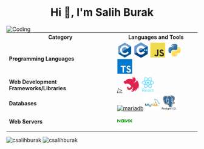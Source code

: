 <h1 align="center">Hi 👋, I'm Salih Burak</h1> <img align="right" alt="Coding" width="1000" align="center" src="https://media.tenor.com/qJ5evVs-_uUAAAAC/coding.gif"> <table> <tr> <th>Category </th> <th>Languages and Tools</th> </tr> <tr> <td><b>Programming Languages</b></td> <td> <a href="https://www.cprogramming.com/" target="_blank" rel="noreferrer"><img src="https://raw.githubusercontent.com/devicons/devicon/master/icons/c/c-original.svg" alt="c" width="40" height="40" /></a> <a href="https://www.w3schools.com/cpp/" target="_blank" rel="noreferrer"><img src="https://raw.githubusercontent.com/devicons/devicon/master/icons/cplusplus/cplusplus-original.svg" alt="cplusplus" width="40" height="40" /></a> <a href="https://developer.mozilla.org/en-US/docs/Web/JavaScript" target="_blank" rel="noreferrer"><img src="https://raw.githubusercontent.com/devicons/devicon/master/icons/javascript/javascript-original.svg" alt="javascript" width="40" height="40" /></a> <a href="https://www.python.org" target="_blank" rel="noreferrer"><img src="https://raw.githubusercontent.com/devicons/devicon/master/icons/python/python-original.svg" alt="python" width="40" height="40" /></a> <a href="https://www.typescriptlang.org/" target="_blank" rel="noreferrer"><img src="https://raw.githubusercontent.com/devicons/devicon/master/icons/typescript/typescript-original.svg" alt="typescript" width="40" height="40" /></a> </td> </tr> <tr> <td><b>Web Development Frameworks/Libraries</b></td> <td> <a href="https://nodejs.org" target="_blank" rel="noreferrer"> <imgsrc="https://raw.githubusercontent.com/devicons/devicon/master/icons/nginx/nginx-original.svg" alt="nginx" width="40" height="40"/> </a> <a href="https://nodejs.org" target="_blank" rel="noreferrer"> <imgsrc="https://raw.githubusercontent.com/devicons/devicon/master/icons/nginx/nginx-original.svg" alt="nginx" width="40" height="40"/> </a> <a href="https://nodejs.org" target="_blank" rel="noreferrer"> /></a> <a href="https://nestjs.com/" target="_blank" rel="noreferrer"><img src="https://raw.githubusercontent.com/devicons/devicon/master/icons/nestjs/nestjs-plain.svg" alt="nestjs" width="40" height="40" /></a> <a href="https://reactjs.org/" target="_blank" rel="noreferrer"><img src="https://raw.githubusercontent.com/devicons/devicon/master/icons/react/react-original-wordmark.svg" alt="react" width="40" height="40" /></a> </td> </tr> <tr> <td><b>Databases</b></td> <td> <a href="https://mariadb.org/" target="_blank" rel="noreferrer"><img src="https://www.vectorlogo.zone/logos/mariadb/mariadb-icon.svg" alt="mariadb" width="40" height="40" /></a> <a href="https://www.mysql.com/" target="_blank" rel="noreferrer"><img src="https://raw.githubusercontent.com/devicons/devicon/master/icons/mysql/mysql-original-wordmark.svg" alt="mysql" width="40" height="40" /></a> <a href="https://www.postgresql.org" target="_blank" rel="noreferrer"><img src="https://raw.githubusercontent.com/devicons/devicon/master/icons/postgresql/postgresql-original-wordmark.svg" alt="postgresql" width="40" height="40" /></a> </td> </tr> <tr> <td><b>Web Servers</b></td> <td> <a href="https://www.nginx.com" target="_blank" rel="noreferrer"><img src="https://raw.githubusercontent.com/devicons/devicon/master/icons/nginx/nginx-original.svg" alt="nginx" width="40" height="40" /></a> </td> </tr> </table>
<div>
<img class="image-align-left" height = "180" src="https://github-readme-stats.vercel.app/api/top-langs?username=csalihburak&show_icons=true&theme=highcontrast&locale=en&layout=compact" alt="csalihburak"/> <img class="image-align-right" height = "180" src="https://github-readme-streak-stats.herokuapp.com/?user=csalihburak&theme=highcontrast" alt="csalihburak"/>
</div>
